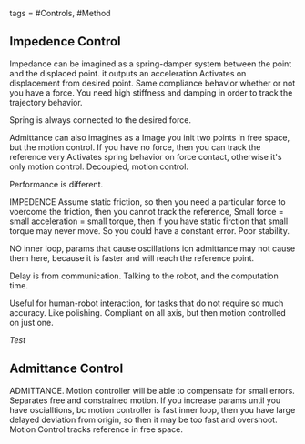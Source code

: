 tags = #Controls, #Method

Impedence Control
---
Impedance can be imagined as a spring-damper system between the point and the displaced point. it outputs an acceleration 
Activates on displacement from desired point.
Same compliance behavior whether or not you have a force. You need high stiffness and damping in order to track the trajectory behavior.

Spring is always connected to the desired force.

Admittance can also imagines as a 
Image you init two points in free space, but the motion control. If you have no force, then you can track the reference very 
Activates spring behavior on force contact, otherwise it's only motion control.
Decoupled, motion control.

Performance is different. 

IMPEDENCE
Assume static friction, so then you need a particular force to voercome the friction, then you cannot track the reference, 
Small force = small acceleration = small torque, then if you have static firction that small torque may never move. So you could have a constant error. Poor stability. 

NO inner loop, params that cause oscillations ion admittance may not cause them here, because it is faster and will reach the reference point. 

Delay is from communication. Talking to the robot, and the computation time.

Useful for human-robot interaction, for tasks that do not require so much accuracy. Like polishing. Compliant on all axis, but then motion controlled on just one.

$Test$


Admittance Control
---
ADMITTANCE.
Motion controller will be able to compensate for small errors.
Separates free and constrained motion.
If you increase params until you have oscialltions, bc motion controller is fast inner loop, then you have large delayed deviation from origin, so then it may be too fast and overshoot.
Motion Control tracks reference in free space.